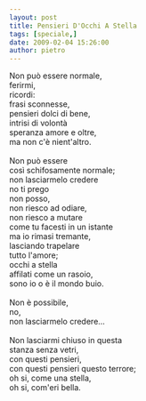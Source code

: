 ```yaml
---
layout: post
title: Pensieri D'Occhi A Stella
tags: [speciale,]
date: 2009-02-04 15:26:00
author: pietro
---
```

Non può essere normale,<br/>ferirmi,<br/>ricordi:<br/>frasi sconnesse,<br/>pensieri dolci di bene,<br/>intrisi di volontà<br/>speranza amore e oltre,<br/>ma non c'è nient'altro.<br/><br/>Non può essere<br/>così schifosamente normale;<br/>non lasciarmelo credere<br/>no ti prego<br/>non posso,<br/>non riesco ad odiare,<br/>non riesco a mutare<br/>come tu facesti in un istante<br/>ma io rimasi tremante,<br/>lasciando trapelare<br/>tutto l'amore;<br/>occhi a stella<br/>affilati come un rasoio,<br/>sono io o è il mondo buio.<br/><br/>Non è possibile,<br/>no,<br/>non lasciarmelo credere...<br/><br/>Non lasciarmi chiuso in questa<br/>stanza senza vetri,<br/>con questi pensieri,<br/>con questi pensieri questo terrore;<br/>oh si, come una stella,<br/>oh si, com'eri bella.
